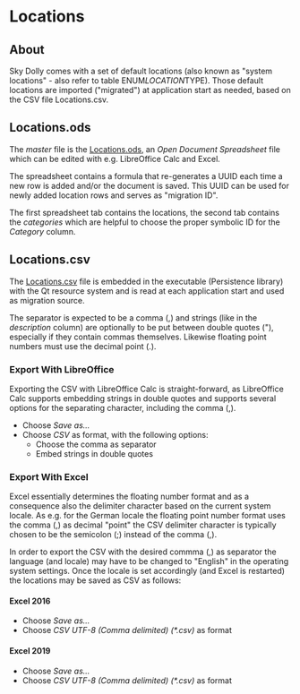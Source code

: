 # Locations

## About
Sky Dolly comes with a set of default locations (also known as "system locations" - also refer to table ENUM*LOCATION*TYPE). Those default locations are imported ("migrated") at application start as needed, based on the CSV file Locations.csv.

## Locations.ods
The *master* file is the [Locations.ods](Locations.ods), an *Open Document Spreadsheet* file which can be edited with e.g. LibreOffice Calc and Excel.

The spreadsheet contains a formula that re-generates a UUID each time a new row is added and/or the document is saved. This UUID can be used for newly added location rows and serves as "migration ID".

The first spreadsheet tab contains the locations, the second tab contains the *categories* which are helpful to choose the proper symbolic ID for the *Category* column.

## Locations.csv
The [Locations.csv](Locations.csv) file is embedded in the executable (Persistence library) with the Qt resource system and is read at each application start and used as migration source.

The separator is expected to be a comma (,) and strings (like in the *description* column) are optionally to be put between double quotes ("), especially if they contain commas themselves. Likewise floating point numbers must use the decimal point (.).

### Export With LibreOffice
Exporting the CSV with LibreOffice Calc is straight-forward, as LibreOffice Calc supports embedding strings in double quotes and supports several options for the separating character, including the comma (,).

- Choose *Save as...*
- Choose *CSV* as format, with the following options:
  * Choose the comma as separator
  * Embed strings in double quotes
  
### Export With Excel
Excel essentially determines the floating number format and as a consequence also the delimiter character based on the current system locale. As e.g. for the German locale the floating point number format uses the comma (,) as decimal "point" the CSV delimiter character is typically chosen to be the semicolon (;) instead of the comma (,).

In order to export the CSV with the desired commma (,) as separator the language (and locale) may have to be changed to "English" in the operating system settings. Once the locale is set accordingly (and Excel is restarted) the locations may be saved as CSV as follows:

#### Excel 2016
- Choose *Save as...*
- Choose *CSV UTF-8 (Comma delimited) (\*.csv)* as format

#### Excel 2019
- Choose *Save as...*
- Choose *CSV UTF-8 (Comma delimited) (\*.csv)* as format
